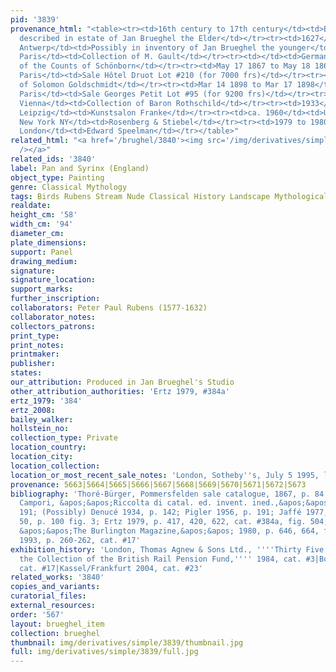 ```yaml
---
pid: '3839'
provenance_html: "<table><tr><td>16th century to 17th century</td><td>Belgium Antwerp</td><td>Possibly
  described in estate of Jan Brueghel the Elder</td></tr><tr><td>1627</td><td>Belgium
  Antwerp</td><td>Possibly in inventory of Jan Brueghel the younger</td></tr><tr><td></td><td>France
  Paris</td><td>Collection of M. Gault</td></tr><tr><td></td><td>Germany Pommersfelden</td><td>Collection
  of the Counts of Schönborn</td></tr><tr><td>May 17 1867 to May 18 1867</td><td>France
  Paris</td><td>Sale Hôtel Druot Lot #210 (for 7000 frs)</td></tr><tr><td></td><td></td><td>Collection
  of Solomon Goldschmidt</td></tr><tr><td>Mar 14 1898 to Mar 17 1898</td><td>France
  Paris</td><td>Sale Georges Petit Lot #95 (for 9200 frs)</td></tr><tr><td></td><td>Austria
  Vienna</td><td>Collection of Baron Rothschild</td></tr><tr><td>1933</td><td>Germany
  Leipzig</td><td>Kunstsalon Franke</td></tr><tr><td>ca. 1960</td><td>United States
  New York NY</td><td>Rosenberg & Stiebel</td></tr><tr><td>1979 to 1980</td><td>England
  London</td><td>Edward Speelman</td></tr></table>"
related_html: "<a href='/brughel/3840'><img src='/img/derivatives/simple/3840/thumbnail.jpg'
  /></a>"
related_ids: '3840'
label: Pan and Syrinx (England)
object_type: Painting
genre: Classical Mythology
tags: Birds Rubens Stream Nude Classical History Landscape Mythological Flowers
realdate: 
height_cm: '58'
width_cm: '94'
diameter_cm: 
plate_dimensions: 
support: Panel
drawing_medium: 
signature: 
signature_location: 
support_marks: 
further_inscription: 
collaborators: Peter Paul Rubens (1577-1632)
collaborator_notes: 
collectors_patrons: 
print_type: 
print_notes: 
printmaker: 
publisher: 
states: 
our_attribution: Produced in Jan Brueghel's Studio
other_attribution_authorities: 'Ertz 1979, #384a'
ertz_1979: '384'
ertz_2008: 
bailey_walker: 
hollstein_no: 
collection_type: Private
location_country: 
location_city: 
location_collection: 
location_or_most_recent_sale_notes: 'London, Sotheby''s, July 5 1995, lot #42'
provenance: 5663|5664|5665|5666|5667|5668|5669|5670|5671|5672|5673
bibliography: 'Thoré-Bürger, Pommersfelden sale catalogue, 1867, p. 84, cat. #210;
  Campori, &apos;&apos;Riccolta di catal. ed. invent. ined.,&apos;&apos; 1870, p.
  191; (Possibly) Denucé 1934, p. 142; Pigler 1956, p. 191; Jaffé 1977, p. 23, note
  50, p. 100 fig. 3; Ertz 1979, p. 417, 420, 622, cat. #384a, fig. 504; Kitson in
  &apos;&apos;The Burlington Magazine,&apos;&apos; 1980, p. 646, 664, fig. 63  ; Sutton
  1993, p. 260-262, cat. #17'
exhibition_history: 'London, Thomas Agnew & Sons Ltd., ''''Thirty Five Paintings from
  the Collection of the British Rail Pension Fund,'''' 1984, cat. #3|Boston 1993,
  cat. #17|Kassel/Frankfurt 2004, cat. #23'
related_works: '3840'
copies_and_variants: 
curatorial_files: 
external_resources: 
order: '567'
layout: brueghel_item
collection: brueghel
thumbnail: img/derivatives/simple/3839/thumbnail.jpg
full: img/derivatives/simple/3839/full.jpg
---
```

